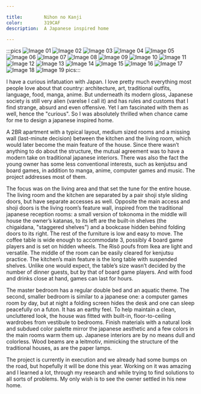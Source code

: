 ```yaml
---

title:        Nihon no Kanji
color:        319CAF
description:  A Japanese inspired home

---
```

:::pics
![Image 01](jpg)
![Image 02](jpg)
![Image 03](jpg)
![Image 04](jpg)
![Image 05](jpg)
![Image 06](jpg)
![Image 07](jpg)
![Image 08](jpg)
![Image 09](jpg)
![Image 10](jpg)
![Image 11](jpg)
![Image 12](jpg)
![Image 13](jpg)
![Image 14](jpg)
![Image 15](jpg)
![Image 16](jpg)
![Image 17](jpg)
![Image 18](jpg)
![Image 19](jpg)
pics:::

I have a curious infatuation with Japan. I love pretty much everything most people love about that country: architecture, art, traditional outfits, language, food, manga, anime. But underneath its modern gloss, Japanese society is still very alien (varelse I call it) and has rules and customs that I find strange, absurd and even offensive. Yet I am fascinated with them as well, hence the "curious". So I was absolutely thrilled when chance came for me to design a japanese inspired home.

A 2BR apartment with a typical layout, medium sized rooms and a missing wall (last-minute decision) between the kitchen and the living room, which would later become the main feature of the house. Since there wasn’t anything to do about the structure, the mutual agreement was to have a modern take on traditional japanese interiors. There was also the fact the young owner has some less conventional interests, such as kenjutsu and board games, in addition to manga, anime, computer games and music. The project addresses most of them.

The focus was on the living area and that set the tune for the entire house. The living room and the kitchen are separated by a pair shoji style sliding doors, but have separate accesses as well. Opposite the main access and shoji doors is the living room’s feature wall, inspired from the traditional japanese reception rooms: a small version of tokonoma in the middle will house the owner’s katanas, to its left are the built-in shelves (the chigaidana, "staggered shelves") and a bookcase hidden behind folding doors to its right. The rest of the furniture is low and easy to move. The coffee table is wide enough to accommodate 3, possibly 4 board game players and is set on hidden wheels. The Risö poufs from Ikea are light and versatile. The middle of the room can be easily cleared for kenjutsu practice. The kitchen’s main feature is the long table with suspended shelves. Unlike one would expect, the table’s size wasn’t decided by the number of dinner guests, but by that of board game players. And with food and drinks close at hand, games can last for hours.

The master bedroom has a regular double bed and an aquatic theme. The second, smaller bedroom is similar to a japanese one: a computer games room by day, but at night a folding screen hides the desk and one can sleep peacefully on a futon. It has an earthy feel. To help maintain a clean, uncluttered look, the house was fitted with built-in, floor-to-ceiling wardrobes from vestibule to bedrooms. Finish materials with a natural look and subdued color palette mirror the japanese aesthetic and a few colors in the main rooms warm them up. Japanese interiors are by no means dull and colorless. Wood beams are a leitmotiv, mimicking the structure of the traditional houses, as are the paper lamps.

The project is currently in execution and we already had some bumps on the road, but hopefully it will be done this year. Working on it was amazing and I learned a lot, through my research and while trying to find solutions to all sorts of problems. My only wish is to see the owner settled in his new home.
